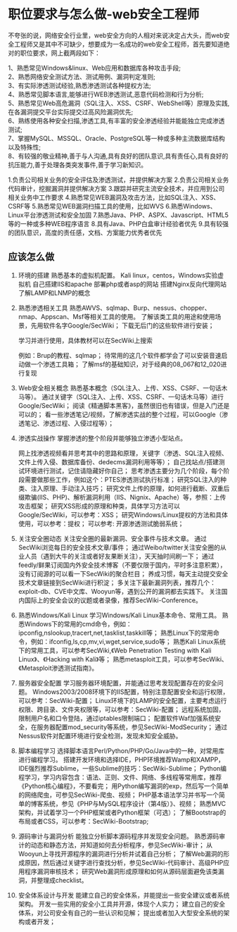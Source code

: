 # 职位要求与怎么做-web安全工程师

不夸张的说，网络安全行业里，web安全方向的人相对来说决定占大头，而web安全工程师又是其中不可缺少，想要成为一名成功的web安全工程师，首先要知道绝对的职位要求，网上截两段如下：


1、熟悉常见Windows&linux、Web应用和数据库各种攻击手段;  
2、熟悉网络安全测试方法、测试用例、漏洞判定准则;  
3、有实际渗透测试经验,熟悉渗透测试各种提权方法;  
4、熟悉常见脚本语言,能够进行WEB渗透测试,恶意代码检测和行为分析;  
5、熟悉常见Web高危漏洞（SQL注入、XSS、CSRF、WebShell等）原理及实践,在各漏洞提交平台实际提交过高风险漏洞优先;  
6、熟练使用各种安全扫描,渗透工具,有丰富的安全渗透经验并能能独立完成渗透测试;  
7、掌握MySQL、MSSQL、Oracle、PostgreSQL等一种或多种主流数据库结构以及特殊性;  
8、有较强的敬业精神,善于与人沟通,具有良好的团队意识,具有责任心,具有良好的抗压能力,善于处理各类突发事件,善于学习新知识。


1.负责公司相关业务的安全评估及渗透测试，并提供解决方案
2.负责公司相关业务代码审计，挖掘漏洞并提供解决方案
3.跟踪并研究主流安全技术，并应用到公司相关业务中工作要求
4.熟悉常见WEB漏洞及攻击方法，比如SQL注入、XSS、CSRF等
5.熟悉常见WEB漏洞扫描工具的使用，比如WVS
6.熟悉Windows、Linux平台渗透测试和安全加固
7.熟悉Java、PHP、ASPX、Javascript、HTML5等的一种或多种WEB程序语言
8.具有Java、PHP白盒审计经验者优先
9.具有较强的团队意识，高度的责任感，文档、方案能力优秀者优先












## 应该怎么做

1. 环境的搭建
    熟悉基本的虚拟机配置。
    Kali linux，centos，Windows实验虚拟机
    自己搭建IIS和apache
    部署php或者asp的网站
    搭建Nginx反向代理网站
    了解LAMP和LNMP的概念




2. 熟悉渗透相关工具
    熟悉AWVS、sqlmap、Burp、nessus、chopper、nmap、Appscan、Msf等相关工具的使用。
    了解该类工具的用途和使用场景，先用软件名字Google/SecWiki；
    下载无后门的这些软件进行安装；

    学习并进行使用，具体教材可以在SecWiki上搜索

    例如：Brup的教程、sqlmap；
    待常用的这几个软件都学会了可以安装音速启动做一个渗透工具箱；
    了解msf的基础知识，对于经典的08_067和12_020进行复现




3. Web安全相关概念
    熟悉基本概念（SQL注入、上传、XSS、CSRF、一句话木马等）。
    通过关键字（SQL注入、上传、XSS、CSRF、一句话木马等）进行Google/SecWiki；
    阅读《精通脚本黑客》，虽然很旧也有错误，但是入门还是可以的；
    看一些渗透笔记/视频，了解渗透实战的整个过程，可以Google（渗透笔记、渗透过程、入侵过程等）；




4. 渗透实战操作
    掌握渗透的整个阶段并能够独立渗透小型站点。

    网上找渗透视频看并思考其中的思路和原理，关键字（渗透、SQL注入视频、文件上传入侵、数据库备份、dedecms漏洞利用等等）；
    自己找站点/搭建测试环境进行测试，记住请隐藏好你自己；
    思考渗透主要分为几个阶段，每个阶段需要做那些工作，例如这个：PTES渗透测试执行标准；
    研究SQL注入的种类、注入原理、手动注入技巧；
    研究文件上传的原理，如何进行截断、双重后缀欺骗(IIS、PHP)、解析漏洞利用（IIS、Nignix、Apache）等，参照：上传攻击框架；
    研究XSS形成的原理和种类，具体学习方法可以Google/SecWiki，可以参考：XSS；
    研究Windows/Linux提权的方法和具体使用，可以参考：提权；
    可以参考: 开源渗透测试脆弱系统；




5. 关注安全圈动态
    关注安全圈的最新漏洞、安全事件与技术文章。
    通过SecWiki浏览每日的安全技术文章/事件；
    通过Weibo/twitter关注安全圈的从业人员（遇到大牛的关注或者好友果断关注），天天抽时间刷一下；
    通过feedly/鲜果订阅国内外安全技术博客（不要仅限于国内，平时多注意积累），没有订阅源的可以看一下SecWiki的聚合栏目；
    养成习惯，每天主动提交安全技术文章链接到SecWiki进行积淀；
    多关注下最新漏洞列表，推荐几个：exploit-db、CVE中文库、Wooyun等，遇到公开的漏洞都去实践下。
    关注国内国际上的安全会议的议题或者录像，推荐SecWiki-Conference。




6. 熟悉Windows/Kali Linux
    学习Windows/Kali Linux基本命令、常用工具。
    熟悉Windows下的常用的cmd命令，例如：ipconfig,nslookup,tracert,net,tasklist,taskkill等；
    熟悉Linux下的常用命令，例如：ifconfig,ls,cp,mv,vi,wget,service,sudo等；
    熟悉Kali Linux系统下的常用工具，可以参考SecWiki,《Web Penetration Testing with Kali Linux》、《Hacking with Kali》等；
    熟悉metasploit工具，可以参考SecWiki、《Metasploit渗透测试指南》。




7. 服务器安全配置
    学习服务器环境配置，并能通过思考发现配置存在的安全问题。
    Windows2003/2008环境下的IIS配置，特别注意配置安全和运行权限，可以参考：SecWiki-配置；
    Linux环境下的LAMP的安全配置，主要考虑运行权限、跨目录、文件夹权限等，可以参考：SecWiki-配置；
    远程系统加固，限制用户名和口令登陆，通过iptables限制端口；
    配置软件Waf加强系统安全，在服务器配置mod_security等系统，参见SecWiki-ModSecurity；
    通过Nessus软件对配置环境进行安全检测，发现未知安全威胁。






8. 脚本编程学习
    选择脚本语言Perl/Python/PHP/Go/Java中的一种，对常用库进行编程学习。
    搭建开发环境和选择IDE，PHP环境推荐Wamp和XAMPP，IDE强烈推荐Sublime，一些Sublime的技巧：SecWiki-Sublime；
    Python编程学习，学习内容包含：语法、正则、文件、网络、多线程等常用库，推荐《Python核心编程》，不要看完；
    用Python编写漏洞的exp，然后写一个简单的网络爬虫，可参见SecWiki-爬虫、视频；
    PHP基本语法学习并书写一个简单的博客系统，参见《PHP与MySQL程序设计（第4版）》、视频；
    熟悉MVC架构，并试着学习一个PHP框架或者Python框架（可选）；
    了解Bootstrap的布局或者CSS，可以参考：SecWiki-Bootstrap;  






9. 源码审计与漏洞分析
    能独立分析脚本源码程序并发现安全问题。
    熟悉源码审计的动态和静态方法，并知道如何去分析程序，参见SecWiki-审计；
    从Wooyun上寻找开源程序的漏洞进行分析并试着自己分析；
    了解Web漏洞的形成原因，然后通过关键字进行查找分析，参见SecWiki-代码审计、高级PHP应用程序漏洞审核技术；
    研究Web漏洞形成原理和如何从源码层面避免该类漏洞，并整理成checklist。





10. 安全体系设计与开发
    能建立自己的安全体系，并能提出一些安全建议或者系统架构。
    开发一些实用的安全小工具并开源，体现个人实力；
    建立自己的安全体系，对公司安全有自己的一些认识和见解；
    提出或者加入大型安全系统的架构或者开发；


